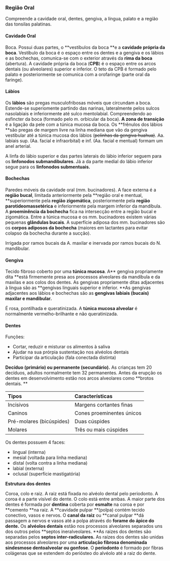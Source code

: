 ### Região Oral

Compreende a cavidade oral, dentes, gengiva, a língua, palato e a região das tonsilas palatinas.

#### Cavidade Oral

Boca. Possui duas partes, o **vestíbulos da boca **e a **cavidade própria da boca**. Vestíbulo da boca é o espaço entre os dentes  e a gengiva e os lábios e as bochechas, comunica-se com o exterior através da **rima da boca** \(abertura\). A cavidade própria da boca \(**CPB**\) é o espaço entre os arcos dentais \(ou alveolares\) superior e inferior. O teto da CPB é formado pelo palato e posteriormente se comunica com a orofaringe \(parte oral da faringe\).

#### Lábios

Os **lábios** são pregas musculofribosas móveis que circundam a boca. Estende-se superiomente partindo das narinas, lateralmente pelos sulcos nasolabiais e inferiormente até sulco mentolabial. Compreendendo ao esfincter da boca \(formado pelo m. orbicular da boca\). **A zona de transição** é a ligação da pele com a túnica mucosa da boca. Os **frênulos dos lábios **são pregas de margem livre na linha mediana que vão da gengiva vestibular até a túnica mucosa dos lábios \(~~pelinhas da gengiva huahua\)~~. Aa. labiais sup. \(Aa. facial e infraorbital\) e inf. \(Aa. facial e mentual\) formam um anel arterial.

A linfa do lábio superior e das partes laterais do lábio inferior seguem para os **linfonodos submandibulares**. Já a da parte medial do lábio inferior segue para os **linfonodos submentuais.**

#### Bochechas

Paredes móveis da cavidade oral \(mm. bucinadores\). A face externa é a **região bucal**, limitada anteriormente pela **região oral e mentual, **superiormente pela **região zigomática**, posteriormente pela **região parotideomassetérica** e inferiormente pela margem inferior da mandíbula. A **proeminência da bochecha** fica na intersecção entre a região bucal e zigomática. Entre a túnica mucosa e os mm. bucinadores existem várias pequenas **glândulas bucais**. A superfície adiposa dos mm. bucinadores são os **corpos adiposos da bochecha** \(maiores em lactantes para evitar colapso da bochecha durante a sucção\).

Irrigada por ramos bucais da A. maxilar e inervada por ramos bucais do N. mandibular.

#### Gengiva

Tecido fibroso coberto por uma **túnica mucosa**. A** gengiva propriamente dita **está firmemente presa aos processos alveolares da mandíbula e da maxilas e aos colos dos dentes. As gengivas propriamente ditas adjacentes à língua são as **gengivas linguais superior e inferior. **As gengivas adjacentes aos lábios e bochechas são as **gengivas labiais \(bucais\) maxilar e mandibular.**

É rosa, pontilhada e queratinizada. A **túnica mucosa alveolar** é normalmente vermelho-brilhante e não queratinizada.

#### Dentes

Funções:

* Cortar, reduzir e misturar os alimentos à saliva
* Ajudar na sua prórpia sustentação nos alvéolos dentais
* Participar da articulação \(fala conectada distinta\)

**Decíduo \(primário\) ou permanente \(secundário\).** As crianças tem 20 decíduos, adultos normalmente tem 32 permanentes. Antes da erupção os dentes em desenvolvimento estão nos arcos alveolares como **brotos dentais. **

| **Tipos** | **Características** |
| :--- | :--- |
| Incisivos | Margens cortantes finas |
| Caninos | Cones proeminentes únicos |
| Pré-molares \(bicúspides\) | Duas cúspides |
| Molares | Três ou mais cúspides |

Os dentes possuem 4 faces:

* lingual \(interna\)
* mesial \(voltada para linha mediana\)
* distal \(volta contra a linha mediana\)
* labial \(externa\)
* oclusal \(superfície mastigatória\)

**Estrutura dos dentes**

Coroa, colo e raiz. A raiz está fixada no alvéolo dental pelo periodonto. A coroa é a parte visível do dente. O colo está entre ambas. A maior parte dos dentes é formada por **dentina** coberta por **esmalte** na coroa e por **cemento **na raiz. A **cavidade pulpar **\(polpa\) contém tecido conectivo, vasos e nervos. O **canal da raiz** ou **canal pulpar **dá passagem a nervos e vasos até a polpa através do **forame do ápice do dente.** Os **alvéolos dentais** estão nos processos alveolares separados uns dos outros pelos **septos ineralveolares. **As raizes dos dentes são separadas pelos **septos inter-radiculares.** As raízes dos dentes são unidas aos processos alveolares por uma **articulação fibrosa denominada sindesmose dentoalveolar ou gonfose**. O **periodonto** é formado por fibras colágenas que se estendem do periósteo do alvéolo até a raiz do dente.





